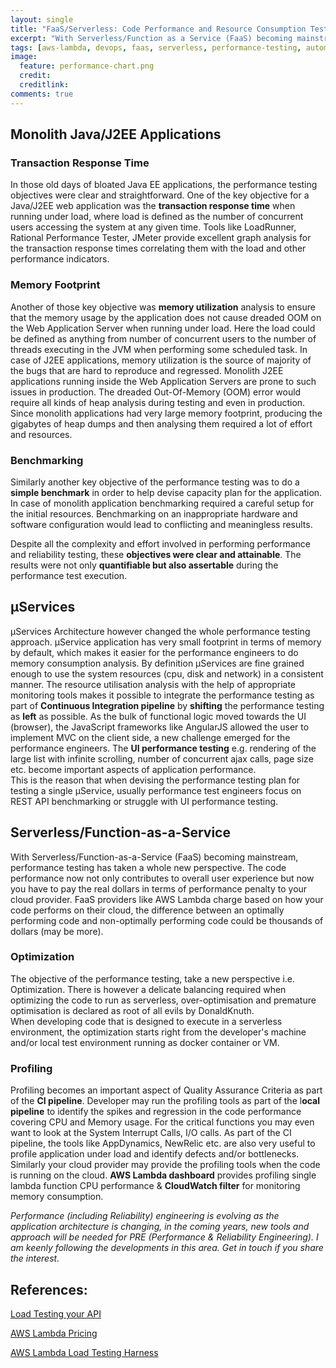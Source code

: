 ```yaml
---
layout: single
title: "FaaS/Serverless: Code Performance and Resource Consumption Testing "
excerpt: "With Serverless/Function as a Service (FaaS) becoming mainstream the Performance & Resource Consumption testing has become ever more important"
tags: [aws-lambda, devops, faas, serverless, performance-testing, automation-that-works]
image:
  feature: performance-chart.png
  credit: 
  creditlink: 
comments: true
---
```


## Monolith Java/J2EE Applications

### Transaction Response Time

In those old days of bloated Java EE applications, the performance testing objectives were clear and straightforward. 
One of the key objective for a Java/J2EE web application was the **transaction response time** when running under load, where load is defined as the number of concurrent users accessing the system at any given time.
Tools like LoadRunner, Rational Performance Tester, JMeter provide excellent graph analysis for the transaction response times correlating them with the load and other performance indicators.

### Memory Footprint

Another of those key objective was **memory utilization** analysis to ensure that the memory usage by the application does not cause dreaded OOM on the Web Application Server when running under load. Here the load could be defined as anything from number of concurrent users to the number of threads executing in the JVM when performing some scheduled task.
In case of J2EE applications, memory utilization is the source of majority of the bugs that are hard to reproduce and regressed. Monolith J2EE applications running inside the Web Application Servers are prone to such issues in production. The dreaded Out-Of-Memory (OOM) error would require all kinds of heap analysis during testing and even in production.
Since monolith applications had very large memory footprint, producing the gigabytes of heap dumps and then analysing them required a lot of effort and resources.

### Benchmarking

Similarly another key objective of the performance testing was to do a **simple benchmark** in order to help devise capacity plan for the application. In case of monolith application benchmarking required a careful setup for the initial resources. Benchmarking on an inappropriate hardware and software configuration would lead to conflicting and meaningless results.

Despite all the complexity and effort involved in performing performance and reliability testing, these **objectives were clear and attainable**. The results were not only **quantifiable but also assertable** during the performance test execution.

## µServices

µServices Architecture however changed the whole performance testing approach. µService application has very small footprint in terms of memory by default, which makes it easier for the performance engineers to do memory consumption analysis. 
By definition µServices are fine grained enough to use the system resources (cpu, disk and network) in a consistent manner. The resource utilisation analysis with the help of appropriate monitoring tools makes it possible to integrate the performance testing as part of **Continuous Integration pipeline** by **shifting** the performance testing as **left** as possible.
As the bulk of functional logic moved towards the UI (browser), the JavaScript frameworks like AngularJS allowed the user to implement MVC on the client side, a new challenge emerged for the performance engineers. 
The **UI performance testing** e.g. rendering of the large list with infinite scrolling, number of concurrent ajax calls, page size etc. become important aspects of application performance.  
This is the reason that when devising the performance testing plan for testing a single µService, usually performance test engineers focus on REST API benchmarking or struggle with UI performance testing.

## Serverless/Function-as-a-Service

With Serverless/Function-as-a-Service (FaaS) becoming mainstream, performance testing has taken a whole new perspective. The code performance now not only contributes to overall user experience but now you have to pay the real dollars in terms of performance penalty to your cloud provider. FaaS providers like AWS Lambda charge based on how your code performs on their cloud, the difference between an optimally performing code and non-optimally performing code could be thousands of dollars (may be more).
 

### Optimization

The objective of the performance testing, take a new perspective i.e. Optimization. There is however a delicate balancing required when optimizing the code to run as serverless, over-optimisation and premature optimisation is declared as root of all evils by DonaldKnuth.   
When developing code that is designed to execute in a serverless environment, the optimization starts right from the developer's machine and/or local test environment running as docker container or VM. 

### Profiling

Profiling becomes an important aspect of Quality Assurance Criteria as part of the **CI pipeline**. Developer may run the profiling tools as part of the l**ocal pipeline** to identify the spikes and regression in the code performance covering CPU and Memory usage. For the critical functions you may even want to look at the System Interrupt Calls, I/O calls.
As part of the CI pipeline, the tools like AppDynamics, NewRelic etc. are also very useful to profile application under load and identify defects and/or bottlenecks. 
Similarly your cloud provider may provide the profiling tools when the code is running on the cloud. **AWS Lambda dashboard** provides profiling single lambda function CPU performance & **CloudWatch filter** for monitoring memory consumption.

_Performance (including Reliability) engineering is evolving as the application architecture is changing, in the coming years, new tools and approach will be needed for PRE (Performance & Reliability Engineering). I am keenly following the developments in this area. Get in touch if you share the interest._

## References:

[Load Testing your API](https://www.3scale.net/2015/04/how-to-load-test-and-tune-performance-on-your-api-part-i/)

[AWS Lambda Pricing](https://aws.amazon.com/lambda/pricing/)

[AWS Lambda Load Testing Harness](https://aws.amazon.com/blogs/compute/serverless-testing-with-aws-lambda/)

 
 
  